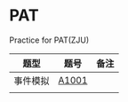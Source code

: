 # PAT
Practice for PAT(ZJU)


| 题型 | 题号 | 备注 |
| --- | --- | --- |
| 事件模拟 | [A1001](PAT/PAT/A1001/) |  |
| | | |
